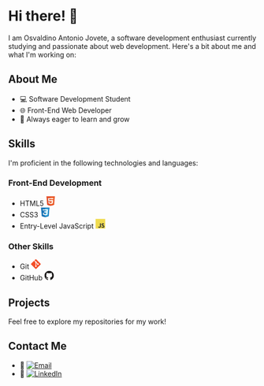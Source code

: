 # Hi there! 👋

I am Osvaldino Antonio Jovete, a software development enthusiast currently studying and passionate about web development. Here's a bit about me and what I'm working on:

## About Me

- 💻 Software Development Student
- 🌐 Front-End Web Developer
- 🚀 Always eager to learn and grow

## Skills

I'm proficient in the following technologies and languages:

### Front-End Development

- HTML5 <img src="https://raw.githubusercontent.com/devicons/devicon/master/icons/html5/html5-original.svg" width="20" alt="HTML5 Logo">
- CSS3 <img src="https://raw.githubusercontent.com/devicons/devicon/master/icons/css3/css3-original.svg" width="20" alt="CSS3 Logo">
- Entry-Level JavaScript <img src="https://raw.githubusercontent.com/devicons/devicon/master/icons/javascript/javascript-original.svg" width="20" alt="JavaScript Logo">
<!--- React <img src="https://raw.githubusercontent.com/devicons/devicon/master/icons/react/react-original.svg" width="20" alt="React Logo">--->

### Other Skills

- Git <img src="https://raw.githubusercontent.com/devicons/devicon/master/icons/git/git-original.svg" width="20" alt="Git Logo">
- GitHub <img src="https://raw.githubusercontent.com/devicons/devicon/master/icons/github/github-original.svg" width="20" alt="GitHub Logo">

## Projects

Feel free to explore my repositories for my work!

## Contact Me

- 📧 [![Email](https://img.shields.io/badge/Email-%20-blue)](mailto:djovety@gmail.com)
- 💼 [![LinkedIn](https://img.shields.io/badge/LinkedIn-%20-blue)](https://www.linkedin.com/in/osvaldino-jovete-563564288/)


<!---Let's connect and explore opportunities together, because finding the perfect job is an exciting journey, and I'm eager to be a part of it! 😄--->

<!---
Dino04-cyber/Dino04-cyber is a ✨ special ✨ repository because its `README.md` (this file) appears on your GitHub profile.
You can click the Preview link to take a look at your changes.
--->
